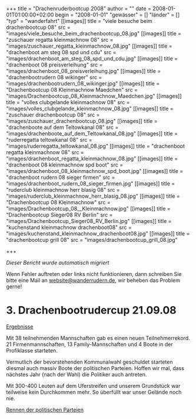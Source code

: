 +++
title = "Drachenruderbootcup 2008"
author = ""
date = 2008-01-01T01:00:00+02:00
begin = "2008-01-01"
"gewässer" = []
"länder" = []
"typ" = "wanderfahrt"
[[images]]
title = "viele besuche beim drachenbootcup 08"
src = "images/viele_besuche_beim_drachenbootcup_08.jpg"
[[images]]
title = "zuschauer regatta kleinmachnow 08"
src = "images/zuschauer_regatta_kleinmachnow_08.jpg"
[[images]]
title = "drachenboot am steg 08 spd und cdu"
src = "images/drachenboot_am_steg_08_spd_und_cdu.jpg"
[[images]]
title = "drachenboot 08 preisverleihung"
src = "images/drachenboot_08_preisverleihung.jpg"
[[images]]
title = "drachenbootrudern 08 wikinger"
src = "images/drachenbootrudern_08_wikinger.jpg"
[[images]]
title = "Drachenbootcup 08 Kleinmachnow Maedchen"
src = "images/Drachenbootcup_08_Kleinmachnow_Maedchen.jpg"
[[images]]
title = "volles clubgelande kleinmachnow 08"
src = "images/volles_clubgelande_kleinmachnow_08.jpg"
[[images]]
title = "zuschauer drachenbootcup 08"
src = "images/zuschauer_drachenbootcup_08.jpg"
[[images]]
title = "drachenboote auf dem Teltowkanal 08"
src = "images/drachenboote_auf_dem_Teltowkanal_08.jpg"
[[images]]
title = "ruderregatta teltowkanal 08"
src = "images/ruderregatta_teltowkanal_08.jpg"
[[images]]
title = "drachenboot regatta kleinmachnow 08"
src = "images/drachenboot_regatta_kleinmachnow_08.jpg"
[[images]]
title = "drachenboot 08 kleinmachnow spd boot"
src = "images/drachenboot_08_kleinmachnow_spd_boot.jpg"
[[images]]
title = "drachenboot rudern 08 sieger firmen"
src = "images/drachenboot_rudern_08_sieger_firmen.jpg"
[[images]]
title = "ruderclub kleinmachnow herr blasig 08"
src = "images/ruderclub_kleinmachnow_herr_blasig_08.jpg"
[[images]]
title = "Drachenbootcup 08  Kleinmachnow"
src = "images/Drachenbootcup_08__Kleinmachnow.jpg"
[[images]]
title = "Drachenbootcup Sieger08 RV Berlin"
src = "images/Drachenbootcup_Sieger08_RV_Berlin.jpg"
[[images]]
title = "kuchenstand kleinmachnow drachenboot08"
src = "images/kuchenstand_kleinmachnow_drachenboot08.jpg"
[[images]]
title = "drachenbootcup grill 08"
src = "images/drachenbootcup_grill_08.jpg"

+++


*Dieser Bericht wurde automatisch migriert*

Wenn Fehler auftreten oder links nicht funktionieren, dann schreiben Sie bitte eine Mail an website@wanderrudern.de, wir beheben das Problem gerne!



# 3. Drachenbootrudercup 21.09.08


[Ergebnisse](/berichte/2008/drachenbootcup_ergebnisse_08)

Mit 38 teilnehmenden Mannschaften gab es einen neuen Teilnehmerrekord. 21 Firmenmannschaften, 13 Family-Mannschaften und 4 Boote in der Profiklasse starteten.

Vermutlich der bevorstehenden Kommunalwahl geschuldet starteten diesmal auch massiv Boote der politischen Parteien. Hoffen wir mal, dass nächstes Jahr (nach der Wahl) die Politiker auch antreten.

Mit 300-400 Leuten auf dem Uferstreifen und unserem Grundstück war teilweise kein Durchkommen mehr. So überfüllt war unser Gelände noch nie.

[Rennen der politischen Parteien](/berichte/2008/parteien_regatta_08)